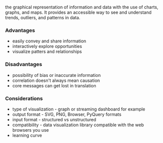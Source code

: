 the graphical representation of information and data with the use of charts, graphs, and maps. It provides an accessible way to see and understand trends, outliers, and patterns in data.

### Advantages
- easily convey and share information
- interactively explore opportunities 
- visualize patters and relationships
### Disadvantages
- possibility of bias or inaccurate information 
- correlation doesn't always mean causation 
- core messages can get lost in translation 
### Considerations 
- type of visualization - graph or streaming dashboard for example
- output format - SVG, PNG, Browser, PyQuery formats
- input format - structured vs unstructured 
- compatibility - data visualization library compatible with the web browsers you use
- learning curve 




